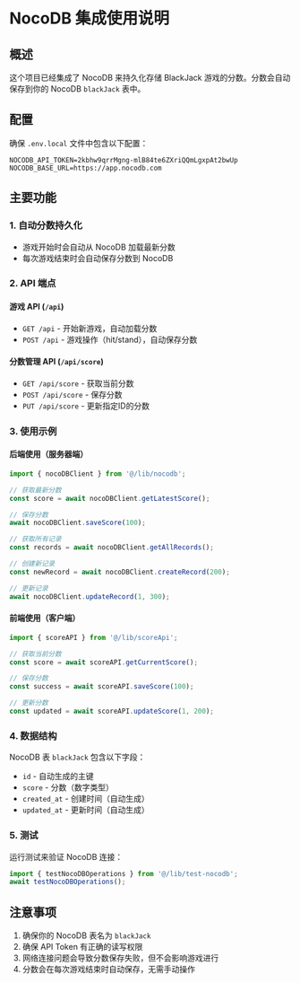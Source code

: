 # NocoDB 集成使用说明

## 概述
这个项目已经集成了 NocoDB 来持久化存储 BlackJack 游戏的分数。分数会自动保存到你的 NocoDB `blackJack` 表中。

## 配置
确保 `.env.local` 文件中包含以下配置：
```
NOCODB_API_TOKEN=2kbhw9qrrMgng-mlB84te6ZXriQQmLgxpAt2bwUp
NOCODB_BASE_URL=https://app.nocodb.com
```

## 主要功能

### 1. 自动分数持久化
- 游戏开始时会自动从 NocoDB 加载最新分数
- 每次游戏结束时会自动保存分数到 NocoDB

### 2. API 端点

#### 游戏 API (`/api`)
- `GET /api` - 开始新游戏，自动加载分数
- `POST /api` - 游戏操作（hit/stand），自动保存分数

#### 分数管理 API (`/api/score`)
- `GET /api/score` - 获取当前分数
- `POST /api/score` - 保存分数
- `PUT /api/score` - 更新指定ID的分数

### 3. 使用示例

#### 后端使用（服务器端）
```typescript
import { nocoDBClient } from '@/lib/nocodb';

// 获取最新分数
const score = await nocoDBClient.getLatestScore();

// 保存分数
await nocoDBClient.saveScore(100);

// 获取所有记录
const records = await nocoDBClient.getAllRecords();

// 创建新记录
const newRecord = await nocoDBClient.createRecord(200);

// 更新记录
await nocoDBClient.updateRecord(1, 300);
```

#### 前端使用（客户端）
```typescript
import { scoreAPI } from '@/lib/scoreApi';

// 获取当前分数
const score = await scoreAPI.getCurrentScore();

// 保存分数
const success = await scoreAPI.saveScore(100);

// 更新分数
const updated = await scoreAPI.updateScore(1, 200);
```

### 4. 数据结构
NocoDB 表 `blackJack` 包含以下字段：
- `id` - 自动生成的主键
- `score` - 分数（数字类型）
- `created_at` - 创建时间（自动生成）
- `updated_at` - 更新时间（自动生成）

### 5. 测试
运行测试来验证 NocoDB 连接：
```typescript
import { testNocoDBOperations } from '@/lib/test-nocodb';
await testNocoDBOperations();
```

## 注意事项
1. 确保你的 NocoDB 表名为 `blackJack`
2. 确保 API Token 有正确的读写权限
3. 网络连接问题会导致分数保存失败，但不会影响游戏进行
4. 分数会在每次游戏结束时自动保存，无需手动操作